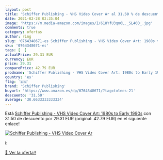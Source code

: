 ```yaml
---
layout: post
title: 'Schiffer Publishing - VHS Video Cover Ar al 31.50 % de descuento'
date: 2021-02-28 02:35:04
image: 'https://m.media-amazon.com/images/I/618YfU3qn6L._SL400_.jpg'
comments: true
category: ofertas
author: ring
slug: '0764348671-es Schiffer Publishing - VHS Video Cover Art: 1980s to Early...'
sku: '0764348671-es'
tags: [  ]
actualPrice: 29.31 EUR
currency: EUR
price: 29.31
comparePrice: 42.79 EUR
prodname: 'Schiffer Publishing - VHS Video Cover Art: 1980s to Early 1990s'
country: 'es'
flag: '🇪🇸'
brand: 'Schiffer Publishing'
buyurl: 'https://www.amazon.es/dp/0764348671/?tag=tolees-21'
descuento: '31.50'
average: '30.6633333333334'
---
```


Está [Schiffer Publishing - VHS Video Cover Art: 1980s to Early 1990s](https://www.amazon.es/dp/0764348671/?tag=tolees-21) con 31.50 de descuento por 29.31 EUR (original: 42.79 EUR) en el siguiente enlace!

[![Schiffer Publishing - VHS Video Cover Ar](https://m.media-amazon.com/images/I/618YfU3qn6L._SL400_.jpg)](https://www.amazon.es/dp/0764348671/?tag=tolees-21)

ℹ️:


[🛒 Ver la oferta!!](https://www.amazon.es/dp/0764348671/?tag=tolees-21)
